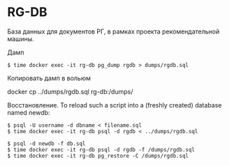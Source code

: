 # RG-DB

База данных для документов РГ, в рамках проекта рекомендательной машины.

Дамп

```
$ time docker exec -it rg-db pg_dump rgdb > dumps/rgdb.sql
```

Копировать дамп в вольюм

docker cp ../dumps/rgdb.sql rg-db:/dumps/

Восстановление. 
To reload such a script into a (freshly created) database named newdb:

```
$ psql -U username -d dbname < filename.sql
$ time docker exec -it rg-db psql -d rgdb < ../dumps/rgdb.sql

$ psql -d newdb -f db.sql
$ time docker exec -it rg-db psql -d rgdb -f /dumps/rgdb.sql
$ time docker exec -it rg-db pg_restore -C /dumps/rgdb.sql

```
